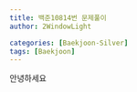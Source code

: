 ```yaml
---
title: 백준10814번 문제풀이
author: 2WindowLight   

categories: [Baekjoon-Silver]
tags: [Baekjoon]
---
```

안녕하세요

